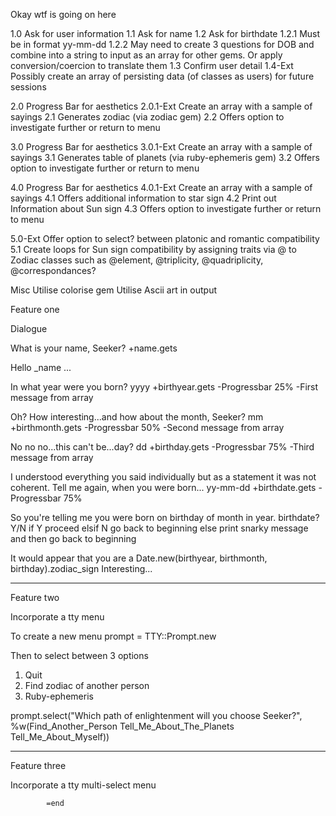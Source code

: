 Okay wtf is going on here

1.0         Ask for user information
1.1         Ask for name
1.2         Ask for birthdate
1.2.1       Must be in format yy-mm-dd
1.2.2       May need to create 3 questions for DOB and combine into a string to input as an array for other gems. Or apply conversion/coercion to translate them
1.3         Confirm user detail
1.4-Ext     Possibly create an array of persisting data (of classes as users) for future sessions

2.0         Progress Bar for aesthetics 
2.0.1-Ext   Create an array with a sample of sayings 
2.1         Generates zodiac (via zodiac gem)
2.2         Offers option to investigate further or return to menu

3.0         Progress Bar for aesthetics 
3.0.1-Ext   Create an array with a sample of sayings 
3.1         Generates table of planets (via ruby-ephemeris gem)
3.2         Offers option to investigate further or return to menu

4.0         Progress Bar for aesthetics 
4.0.1-Ext   Create an array with a sample of sayings 
4.1         Offers additional information to star sign
4.2         Print out Information about Sun sign
4.3         Offers option to investigate further or return to menu

5.0-Ext     Offer option to select? between platonic and romantic compatibility
5.1         Create loops for Sun sign compatibility by assigning traits via @ to Zodiac classes such as @element, @triplicity, @quadriplicity, @correspondances?

Misc        Utilise colorise gem
            Utilise Ascii art in output
        
Feature one

Dialogue

What is your name, Seeker?
+name.gets

Hello _name ...

In what year were you born? yyyy
+birthyear.gets
-Progressbar 25%
-First message from array

Oh? How interesting...and how about the month, Seeker? mm
+birthmonth.gets
-Progressbar 50%
-Second message from array

No no no...this can't be...day? dd
+birthday.gets
-Progressbar 75%
-Third message from array

I understood everything you said individually but as a statement it was not coherent. Tell me again, when you were born... yy-mm-dd
+birthdate.gets
-Progressbar 75%

So you're telling me you were born on birthday of month in year. birthdate? Y/N
if Y proceed
elsif N go back to beginning
else print snarky message and then go back to beginning

It would appear that you are a Date.new(birthyear, birthmonth, birthday).zodiac_sign
Interesting...

_____________________________________________________________

Feature two

Incorporate a tty menu

To create a new menu
prompt = TTY::Prompt.new

Then to select between 3 options
1. Quit
2. Find zodiac of another person
3. Ruby-ephemeris

prompt.select("Which path of enlightenment will you choose Seeker?", %w(Find_Another_Person Tell_Me_About_The_Planets Tell_Me_About_Myself))

_____________________________________________________________

Feature three

Incorporate a tty multi-select menu















            =end

